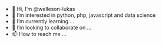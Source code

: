 - 👋 Hi, I’m @welleson-lukas
- 👀 I’m interested in python, php, javascript and data science
- 🌱 I’m currently learning ...
- 💞️ I’m looking to collaborate on ...
- 📫 How to reach me ...

<!---
welleson-lukas/welleson-lukas is a ✨ special ✨ repository because its `README.md` (this file) appears on your GitHub profile.
You can click the Preview link to take a look at your changes.
--->
